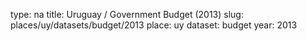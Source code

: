 type: na
title: Uruguay / Government Budget (2013)
slug: places/uy/datasets/budget/2013
place: uy
dataset: budget
year: 2013
